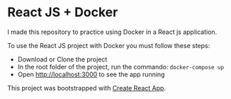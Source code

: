 # React JS + Docker

I made this repository to practice using Docker in a React js application.

To use the React JS project with Docker you must follow these steps:

- Download or Clone the project
- In the root folder of the project, run the commando: `docker-compose up`
- Open [http://localhost:3000](http://localhost:3000)  to see the app running


This project was bootstrapped with [Create React App](https://github.com/facebook/create-react-app).


